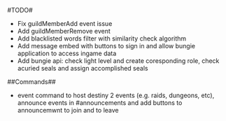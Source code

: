 #TODO#
- Fix guildMemberAdd event issue
- Add guildMemberRemove event
- Add blacklisted words filter with similarity check algorithm
- Add message embed with buttons to sign in and allow bungie application to access ingame data 
- Add bungie api: check light level and create coresponding role, check acuried seals and assign accomplished seals

##Commands##
- event command to host destiny 2 events (e.g. raids, dungeons, etc), announce events in #announcements and add buttons to announcemwnt to join and to leave